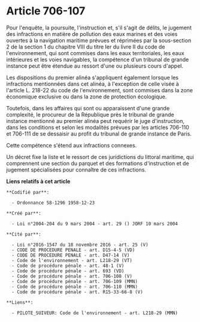 # Article 706-107

Pour l'enquête, la poursuite, l'instruction et, s'il s'agit de délits, le jugement des infractions en matière de pollution
des eaux marines et des voies ouvertes à la navigation maritime prévues et réprimées par la sous-section 2 de la section 1 du
chapitre VIII du titre Ier du livre II du code de l'environnement, qui sont commises dans les eaux territoriales, les eaux
intérieures et les voies navigables, la compétence d'un tribunal de grande instance peut être étendue au ressort d'une ou
plusieurs cours d'appel.

Les dispositions du premier alinéa s'appliquent également lorsque les infractions mentionnées dans cet alinéa, à l'exception
de celle visée à l'article L. 218-22 du code de l'environnement, sont commises dans la zone économique exclusive ou dans la
zone de protection écologique.

Toutefois, dans les affaires qui sont ou apparaissent d'une grande complexité, le procureur de la République près le tribunal
de grande instance mentionné au premier alinéa peut requérir le juge d'instruction, dans les conditions et selon les
modalités prévues par les articles 706-110 et 706-111 de se dessaisir au profit du tribunal de grande instance de Paris.

Cette compétence s'étend aux infractions connexes.

Un décret fixe la liste et le ressort de ces juridictions du littoral maritime, qui comprennent une section du parquet et des
formations d'instruction et de jugement spécialisées pour connaître de ces infractions.

**Liens relatifs à cet article**

	**Codifié par**:

	  - Ordonnance 58-1296 1958-12-23

	**Créé par**:

	  - Loi n°2004-204 du 9 mars 2004 - art. 29 () JORF 10 mars 2004

	**Cité par**:

	  - Loi n°2016-1547 du 18 novembre 2016 - art. 25 (V)
	  - CODE DE PROCEDURE PENALE - art. D15-4-5 (VD)
	  - CODE DE PROCEDURE PENALE - art. D47-14 (V)
	  - Code de l'environnement - art. L218-29 (VT)
	  - Code de procédure pénale - art. 48-1 (V)
	  - Code de procédure pénale - art. 693 (VD)
	  - Code de procédure pénale - art. 706-108 (V)
	  - Code de procédure pénale - art. 706-109 (MMN)
	  - Code de procédure pénale - art. 706-110 (MMN)
	  - Code de procédure pénale - art. R15-33-66-8 (V)

	**Liens**:

	  - PILOTE_SUIVEUR: Code de l'environnement - art. L218-29 (MMN)
